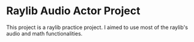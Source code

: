 # Raylib Audio Actor Project
This project is a raylib practice project. I aimed to use most of the raylib's audio and math functionalities.